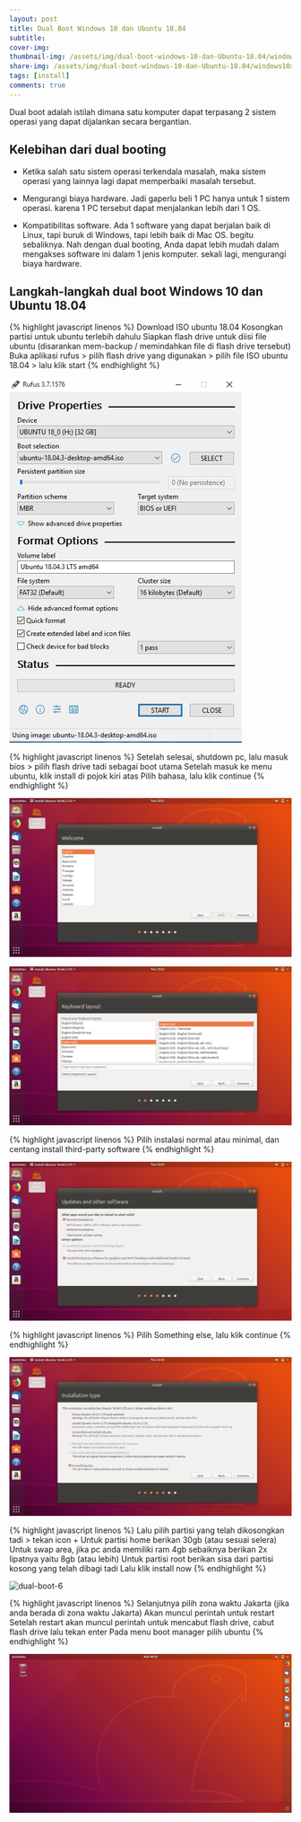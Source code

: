 ```yaml
---
layout: post
title: Dual Boot Windows 10 dan Ubuntu 18.04
subtitle: 
cover-img: 
thumbnail-img: /assets/img/dual-boot-windows-10-dan-Ubuntu-18.04/windows10xubuntu.png
share-img: /assets/img/dual-boot-windows-10-dan-Ubuntu-18.04/windows10xubuntu.png
tags: [install]
comments: true
---
```


Dual boot adalah istilah dimana satu komputer dapat terpasang 2 sistem operasi yang dapat dijalankan secara bergantian.

## Kelebihan dari dual booting

- Ketika salah satu sistem operasi terkendala masalah, maka sistem operasi yang lainnya lagi dapat memperbaiki masalah tersebut.

- Mengurangi biaya hardware. Jadi gaperlu beli 1 PC hanya untuk 1 sistem operasi. karena 1 PC tersebut dapat menjalankan lebih dari 1 OS.

- Kompatibilitas software. Ada 1 software yang dapat berjalan baik di Linux, tapi buruk di Windows, tapi lebih baik di Mac OS. begitu sebaliknya. Nah dengan dual booting, Anda dapat lebih mudah dalam mengakses software ini dalam 1 jenis komputer. sekali lagi, mengurangi biaya hardware.

## Langkah-langkah dual boot Windows 10 dan Ubuntu 18.04

{% highlight javascript linenos %}
Download ISO ubuntu 18.04
Kosongkan partisi untuk ubuntu terlebih dahulu
Siapkan flash drive untuk diisi file ubuntu (disarankan mem-backup / memindahkan file di flash drive tersebut)
Buka aplikasi rufus > pilih flash drive yang digunakan > pilih file ISO ubuntu 18.04 > lalu klik start
{% endhighlight %}

![dual-boot-1](/assets/img/dual-boot-windows-10-dan-Ubuntu-18.04/dual-boot-1.png)

{% highlight javascript linenos %}
Setelah selesai, shutdown pc, lalu masuk bios > pilih flash drive tadi sebagai boot utama
Setelah masuk ke menu ubuntu, klik install di pojok kiri atas
Pilih bahasa, lalu klik continue
{% endhighlight %}

![dual-boot-2](/assets/img/dual-boot-windows-10-dan-Ubuntu-18.04/dual-boot-2.png)

![dual-boot-3](/assets/img/dual-boot-windows-10-dan-Ubuntu-18.04/dual-boot-3.png)

{% highlight javascript linenos %}
Pilih instalasi normal atau minimal, dan centang install third-party software
{% endhighlight %}

![dual-boot-4](/assets/img/dual-boot-windows-10-dan-Ubuntu-18.04/dual-boot-4.png)

{% highlight javascript linenos %}
Pilih Something else, lalu klik continue
{% endhighlight %}

![dual-boot-5](/assets/img/dual-boot-windows-10-dan-Ubuntu-18.04/dual-boot-5.png)

{% highlight javascript linenos %}
Lalu pilih partisi yang telah dikosongkan tadi > tekan icon +
Untuk partisi home berikan 30gb (atau sesuai selera)
Untuk swap area, jika pc anda memiliki ram 4gb sebaiknya berikan 2x lipatnya yaitu 8gb (atau lebih)
Untuk partisi root berikan sisa dari partisi kosong yang telah dibagi tadi
Lalu klik install now
{% endhighlight %}

![dual-boot-6](/assets/img/dual-boot-windows-10-dan-Ubuntu-18.04/dual-boot-6.png)

{% highlight javascript linenos %}
Selanjutnya pilih zona waktu Jakarta (jika anda berada di zona waktu Jakarta)
Akan muncul perintah untuk restart
Setelah restart akan muncul perintah untuk mencabut flash drive, cabut flash drive lalu tekan enter
Pada menu boot manager pilih ubuntu
{% endhighlight %}

![dual-boot-7](/assets/img/dual-boot-windows-10-dan-Ubuntu-18.04/dual-boot-7.png)
